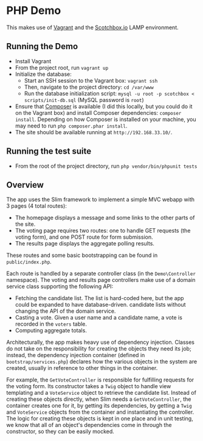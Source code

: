 # PHP Demo

This makes use of [Vagrant](https://www.vagrantup.com/) and the [Scotchbox.io](https://box.scotch.io/) LAMP environment.

## Running the Demo

- Install Vagrant
- From the project root, run `vagrant up`
- Initialize the database:
    - Start an SSH session to the Vagrant box: `vagrant ssh`
    - Then, navigate to the project directory: `cd /var/www`
    - Run the database initialization script: `mysql -u root -p scotchbox < scripts/init-db.sql` (MySQL password is `root`)
- Ensure that [Composer](https://getcomposer.org/) is available (I did this locally, but you could do it on the Vagrant box) and 
  install Composer dependencies: `composer install`. Depending on how Composer is installed on your machine, you may need to 
  run `php composer.phar install`.
- The site should be available running at `http://192.168.33.10/`.

## Running the test suite

- From the root of the project directory, run `php vendor/bin/phpunit tests`

## Overview

The app uses the Slim framework to implement a simple MVC webapp with 3 pages (4 total routes):

- The homepage displays a message and some links to the other parts of the site.
- The voting page requires two routes: one to handle GET requests (the voting form), and one POST route for form submission.
- The results page displays the aggregate polling results.

These routes and some basic bootstrapping can be found in `public/index.php`.

Each route is handled by a separate controller class (in the `Demo\Controller` namespace). The voting and results page controllers
make use of a domain service class supporting the following API:

- Fetching the candidate list. The list is hard-coded here, but the app could be expanded to have database-driven.
candidate lists without changing the API of the domain service.
- Casting a vote. Given a user name and a candidate name, a vote is recorded in the `voters` table.
- Computing aggregate totals.

Architecturally, the app makes heavy use of dependency injection. Classes do not take on the responsibility for creating
the objects they need its job; instead, the dependency injection container (defined in `bootstrap/services.php`) declares
how the various objects in the system are created, usually in reference to other things in the container.

For example, the `GetVoteController` is responsible for fulfilling requests for the voting form. Its constructor takes
a `Twig` object to handle view templating and a `VoteService` object to retrieve the candidate list. Instead of 
creating these objects directly, when Slim needs a `GetVoteController`, the container creates one for it, by getting
its dependencies, by getting a `Twig` and `VoteService` objects from the container and instantiating the controller.
The logic for creating these objects is kept in one place and in unit testing, we know that all of an object's
dependencies come in through the constructor, so they can be easily mocked.


